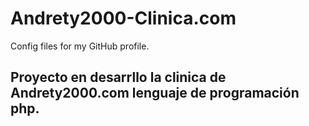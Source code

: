 # Andrety2000-Clinica.com
Config files for my GitHub profile.
## Proyecto en desarrllo la clinica de Andrety2000.com lenguaje de programación php. 
